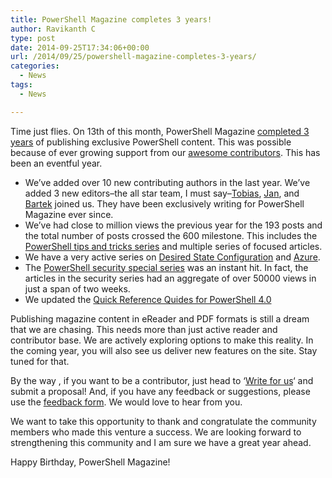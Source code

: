 ```yaml
---
title: PowerShell Magazine completes 3 years!
author: Ravikanth C
type: post
date: 2014-09-25T17:34:06+00:00
url: /2014/09/25/powershell-magazine-completes-3-years/
categories:
  - News
tags:
  - News

---
```

Time just flies. On 13th of this month, PowerShell Magazine [completed 3 years][1] of publishing exclusive PowerShell content. This was possible because of ever growing support from our [awesome contributors][2]. This has been an eventful year.

  * We&#8217;ve added over 10 new contributing authors in the last year. We&#8217;ve added 3 new editors&#8211;the all star team, I must say&#8211;[Tobias][3], [Jan][4], and [Bartek][5] joined us. They have been exclusively writing for PowerShell Magazine ever since.
  * We&#8217;ve had close to million views the previous year for the 193 posts and the total number of posts crossed the 600 milestone. This includes the [PowerShell tips and tricks series][6] and multiple series of focused articles.
  * We have a very active series on [Desired State Configuration][7] and [Azure][8].
  * The [PowerShell security special series][9] was an instant hit. In fact, the articles in the security series had an aggregate of over 50000 views in just a span of two weeks.
  * We updated the [Quick Reference Quides for PowerShell 4.0][10]

Publishing magazine content in eReader and PDF formats is still a dream that we are chasing. This needs more than just active reader and contributor base. We are actively exploring options to make this reality. In the coming year, you will also see us deliver new features on the site. Stay tuned for that.

By the way , if you want to be a contributor, just head to &#8216;[Write for us][11]&#8216; and submit a proposal! And, if you have any feedback or suggestions, please use the [feedback form][12]. We would love to hear from you.

We want to take this opportunity to thank and congratulate the community members who made this venture a success. We are looking forward to strengthening this community and I am sure we have a great year ahead.

Happy Birthday, PowerShell Magazine!

[1]: /2011/09/12/announcing-the-launch-of-powershell-magazine-website/
[2]: /featured-authors/
[3]: https://mvp.microsoft.com/en-us/mvp/Tobias%20Weltner-9199
[4]: https://twitter.com/JanEgilRing
[5]: https://becomelotr.wordpress.com/author/bartekbielawski/
[6]: /tags/tips-and-tricks/
[7]: /tags/powershell-dsc/
[8]: /categories/azure/
[9]: /tags/infosec/
[10]: http://www.microsoft.com/en-us/download/details.aspx?id=42554
[11]: /write-for-us/
[12]: /feedback/